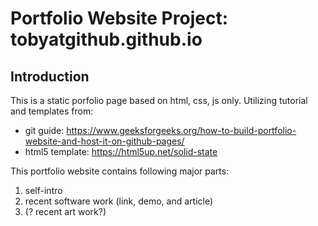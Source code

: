 # Portfolio Website Project: tobyatgithub.github.io

##

## Introduction

This is a static porfolio page based on html, css, js only. Utilizing tutorial and templates from:

- git guide: https://www.geeksforgeeks.org/how-to-build-portfolio-website-and-host-it-on-github-pages/
- html5 template: https://html5up.net/solid-state

This portfolio website contains following major parts:

1. self-intro
2. recent software work (link, demo, and article)
3. (? recent art work?)
